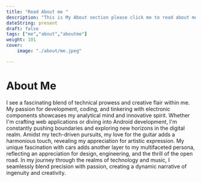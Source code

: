 ```yaml
---
title: "Read About me "
description: "This is My About section please click me to read about me"
dateString: present
draft: false
tags: ["me","about","aboutme"]
weight: 101
cover: 
    image: "./about/me.jpeg"

---
```



# About Me

I see a fascinating blend of technical prowess and creative flair within me. My passion for development, coding, and tinkering with electronic components showcases my analytical mind and innovative spirit. Whether I'm crafting web applications or diving into Android development, I'm constantly pushing boundaries and exploring new horizons in the digital realm. Amidst my tech-driven pursuits, my love for the guitar adds a harmonious touch, revealing my appreciation for artistic expression. My unique fascination with cars adds another layer to my multifaceted persona, reflecting an appreciation for design, engineering, and the thrill of the open road. In my journey through the realms of technology and music, I seamlessly blend precision with passion, creating a dynamic narrative of ingenuity and creativity.

